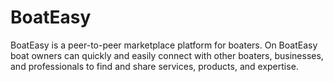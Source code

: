 # BoatEasy
BoatEasy is a peer-to-peer marketplace platform for boaters.
On BoatEasy boat owners can quickly and easily connect with other boaters, businesses, and professionals to find and share services, products, and expertise.

